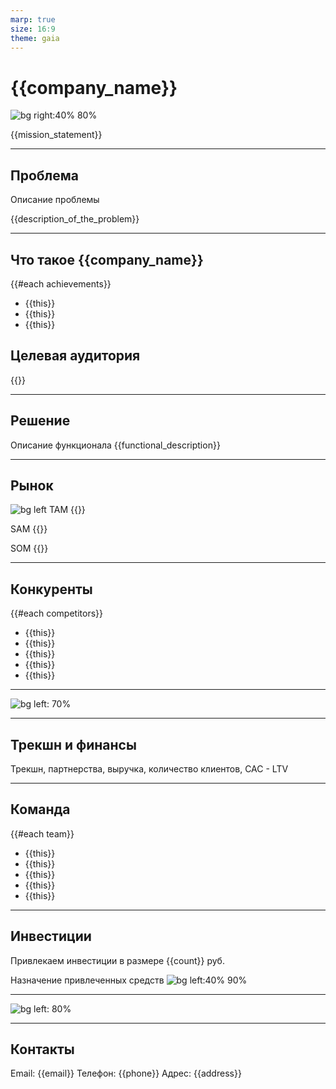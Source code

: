 ```yaml
---
marp: true
size: 16:9
theme: gaia
---
```


# {{company_name}}

![bg right:40% 80%](https://catherineasquithgallery.com/uploads/posts/2021-02/1614529164_84-p-krasnii-krug-na-belom-fone-91.png) 


{{mission_statement}}

---

## Проблема


Описание проблемы

{{description_of_the_problem}}

---

## Что такое {{company_name}}

{{#each achievements}}
- {{this}}
- {{this}}
- {{this}}

## Целевая аудитория

{{}}

---

## Решение

Описание функционала 
{{functional_description}}


---

## Рынок

![bg left](https://cdn2.slidemodel.com/wp-content/uploads/9074-01-tam-sam-som-1.jpg) 
TAM {{}}

SAM {{}}

SOM {{}}

---

## Конкуренты

{{#each competitors}}
- {{this}}
- {{this}}
- {{this}}
- {{this}}
- {{this}}


---

![bg left: 70%](https://bootstraptema.ru/_sf/20/97627110.jpg) 

---

## Трекшн и финансы

Трекшн, партнерства, выручка, количество клиентов, CAC - LTV

---

## Команда

{{#each team}}
- {{this}}
- {{this}}
- {{this}}
- {{this}}
- {{this}}

---

## Инвестиции

Привлекаем инвестиции в размере {{count}} руб.

Назначение привлеченных средств 
![bg left:40% 90% ](https://i2.wp.com/matplotlib.org/1.3.1/mpl_examples/pie_and_polar_charts/pie_demo_features.hires.png) 

---

![bg left: 80%](https://vkool.com/wp-content/uploads/ico/snovio/Roadmap-20.jpg) 

---


## Контакты

Email: {{email}}
Телефон: {{phone}}
Адрес: {{address}}
